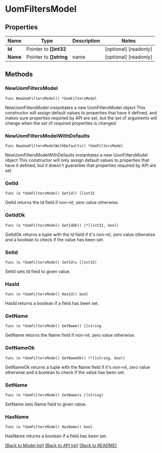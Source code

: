 # UomFiltersModel

## Properties

Name | Type | Description | Notes
------------ | ------------- | ------------- | -------------
**Id** | Pointer to **[]int32** |  | [optional] [readonly] 
**Name** | Pointer to **[]string** | name | [optional] [readonly] 

## Methods

### NewUomFiltersModel

`func NewUomFiltersModel() *UomFiltersModel`

NewUomFiltersModel instantiates a new UomFiltersModel object
This constructor will assign default values to properties that have it defined,
and makes sure properties required by API are set, but the set of arguments
will change when the set of required properties is changed

### NewUomFiltersModelWithDefaults

`func NewUomFiltersModelWithDefaults() *UomFiltersModel`

NewUomFiltersModelWithDefaults instantiates a new UomFiltersModel object
This constructor will only assign default values to properties that have it defined,
but it doesn't guarantee that properties required by API are set

### GetId

`func (o *UomFiltersModel) GetId() []int32`

GetId returns the Id field if non-nil, zero value otherwise.

### GetIdOk

`func (o *UomFiltersModel) GetIdOk() (*[]int32, bool)`

GetIdOk returns a tuple with the Id field if it's non-nil, zero value otherwise
and a boolean to check if the value has been set.

### SetId

`func (o *UomFiltersModel) SetId(v []int32)`

SetId sets Id field to given value.

### HasId

`func (o *UomFiltersModel) HasId() bool`

HasId returns a boolean if a field has been set.

### GetName

`func (o *UomFiltersModel) GetName() []string`

GetName returns the Name field if non-nil, zero value otherwise.

### GetNameOk

`func (o *UomFiltersModel) GetNameOk() (*[]string, bool)`

GetNameOk returns a tuple with the Name field if it's non-nil, zero value otherwise
and a boolean to check if the value has been set.

### SetName

`func (o *UomFiltersModel) SetName(v []string)`

SetName sets Name field to given value.

### HasName

`func (o *UomFiltersModel) HasName() bool`

HasName returns a boolean if a field has been set.


[[Back to Model list]](../README.md#documentation-for-models) [[Back to API list]](../README.md#documentation-for-api-endpoints) [[Back to README]](../README.md)


